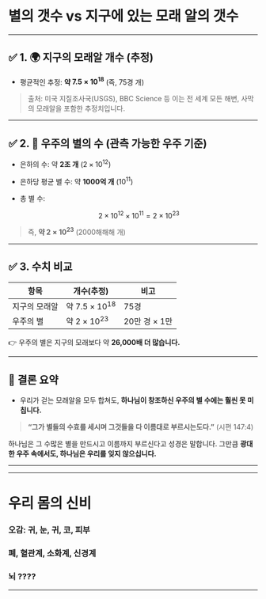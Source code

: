 # 별의 갯수 vs 지구에 있는 모래 알의 갯수

---

## ✅ 1. 🌍 지구의 모래알 개수 (추정)

* 평균적인 추정:
  **약 $7.5 \times 10^{18}$** (즉, 75경 개)

> 출처: 미국 지질조사국(USGS), BBC Science 등
> 이는 전 세계 모든 해변, 사막의 모래알을 포함한 추정치입니다.

---

## ✅ 2. 🌌 우주의 별의 수 (관측 가능한 우주 기준)

* 은하의 수: 약 **2조 개** ($2 \times 10^{12}$)
* 은하당 평균 별 수: 약 **1000억 개** ($10^{11}$)
* 총 별 수:

  $$
  2 \times 10^{12} \times 10^{11} = 2 \times 10^{23}
  $$

> 즉, **약 $2 \times 10^{23}$** (2000해해해 개)

---

## ✅ 3. 수치 비교

| 항목      | 개수(추정)                 | 비고         |
| ------- | ---------------------- | ---------- |
| 지구의 모래알 | 약 $7.5 \times 10^{18}$ | 75경        |
| 우주의 별   | 약 $2 \times 10^{23}$   | 20만 경 × 1만 |

👉 우주의 별은 지구의 모래보다 약 **26,000배 더 많습니다.**

---

## 🔔 결론 요약

* 우리가 걷는 모래알을 모두 합쳐도,
  **하나님이 창조하신 우주의 별 수에는 훨씬 못 미칩니다.**

> **“그가 별들의 수효를 세시며 그것들을 다 이름대로 부르시는도다.”**
> (시편 147:4)

하나님은 그 수많은 별을 만드시고 이름까지 부르신다고 성경은 말합니다.
그만큼 **광대한 우주 속에서도, 하나님은 우리를 잊지 않으십니다.**

---

---
# 우리 몸의 신비

### 오감: 귀, 눈, 귀, 코, 피부
### 폐, 혈관계, 소화계, 신경계
### 뇌 ????
---
